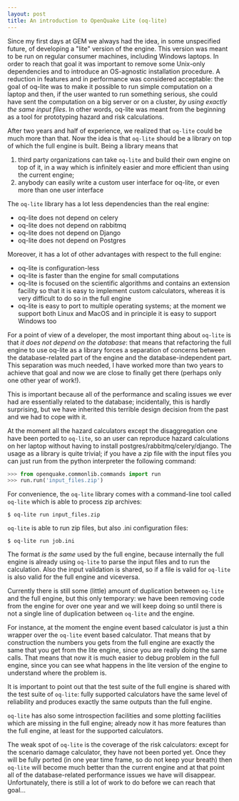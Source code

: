 ```yaml
---
layout: post
title: An introduction to OpenQuake Lite (oq-lite)
---
```


Since my first days at GEM we always had the idea, in some
unspecified future, of developing a "lite" version of the engine. This
version was meant to be run on regular consumer machines, including
Windows laptops. In order to reach that goal it was important to remove
some Unix-only dependencies and to introduce an OS-agnostic installation
procedure. A reduction in features and in performance was considered
acceptable: the goal of oq-lite was to make it possible to run
simple computation on a laptop and then, if the user wanted to
run something serious, she could have sent the computation on a big
server or on a cluster, *by using exactly the same input files*.
In other words, oq-lite was meant from the beginning as a tool
for prototyping hazard and risk calculations.

After two years and half of experience, we realized that `oq-lite` could
be much more than that. Now the idea is that `oq-lite` should
be a library on top of which the full engine is built. Being a library
means that

1. third party organizations can take `oq-lite` and build their own
   engine on top of it, in a way which is infinitely easier and
   more efficient than using the current engine;
2. anybody can easily write a custom user interface for oq-lite, or
   even more than one user interface

The `oq-lite` library has a lot less dependencies than the real engine:

- oq-lite does not depend on celery
- oq-lite does not depend on rabbitmq
- oq-lite does not depend on Django
- oq-lite does not depend on Postgres

Moreover, it has a lot of other advantages with respect to the full engine:

- oq-lite is configuration-less
- oq-lite is faster than the engine for small computations
- oq-lite is focused on the scientific algorithms and contains an
  extension facility so that it is easy to implement custom
  calculators, whereas it is very difficult to do so in the full engine
- oq-lite is easy to port to multiple operating systems; at the moment
  we support both Linux and MacOS and in principle it is easy to
  support Windows too

For a point of view of a developer, the most important thing about
`oq-lite` is that *it does not depend on the database*: that means
that refactoring the full engine to use oq-lite as a library
forces a separation of concerns between the database-related part of the engine
and the database-independent part. This separation was much needed,
I have worked more than two years to achieve that goal and now we
are close to finally get there (perhaps only one other year of work!).

This is important because all of the performance and scaling issues
we ever had are essentially related to the database; incidentally,
this is hardly surprising, but we have inherited this terrible
design decision from the past and we had to cope with it.

At the moment all the hazard calculators except the disaggregation one
have been ported to `oq-lite`, so an user can reproduce hazard calculations
on her laptop without having to install postgres/rabbitmq/celery/django.
The usage as a library is quite trivial; if you have a zip file with
the input files you can just run from the python interpreter the
following command:

```python
>>> from openquake.commonlib.commands import run
>>> run.run('input_files.zip')
```

For convenience, the `oq-lite` library comes with a command-line tool
called `oq-lite` which is able to process zip archives:

 `$ oq-lite run input_files.zip`

`oq-lite` is able to run zip files, but also .ini configuration files:

 `$ oq-lite run job.ini`

The format *is the same* used by the full engine, because internally the
full engine is already using `oq-lite` to parse the input files and to
run the calculation. Also the input validation is shared, so if a file
is valid for `oq-lite` is also valid for the full engine and viceversa.

Currently there is still some (little) amount of duplication between
`oq-lite` and the full engine, but this only temporary: we have been
removing code from the engine for over one year and we will keep doing
so until there is not a single line of duplication between `oq-lite` and
the engine.

For instance, at the moment the engine event based calculator
is just a thin wrapper over the `oq-lite` event based calculator.
That means that by construction the numbers you gets from the full
engine are exactly the same that you get from the lite engine,
since you are really doing the same calls. That means that now
it is much easier to debug problem in the full engine, since
you can see what happens in the lite version of the engine to
understand where the problem is.

It is important to point out that the test suite of the full engine is
shared with the test suite of `oq-lite`: fully supported calculators
have the same level of reliability and produces exactly the same
outputs than the full engine.

`oq-lite` has also some introspection facilities and some plotting facilities
which are missing in the full engine; already now it has more features
than the full engine, at least for the supported calculators.

The weak spot of `oq-lite` is the coverage of the risk calculators:
except for the scenario damage calculator, they have not been ported yet.
Once they will be fully ported (in one year time frame, so do not keep
your breath) then `oq-lite` will become much better than the current
engine and at that point all of the database-related performance issues
we have will disappear. Unfortunately, there is still a lot of work
to do before we can reach that goal...
